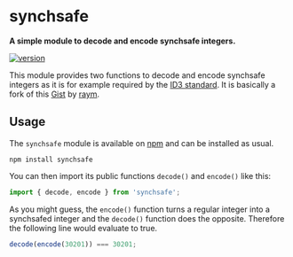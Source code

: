 # synchsafe

**A simple module to decode and encode synchsafe integers.**

[![version](https://img.shields.io/npm/v/synchsafe.svg?style=flat-square)](https://www.npmjs.com/package/synchsafe)

This module provides two functions to decode and encode synchsafe integers as it is for example
required by the [ID3 standard](http://id3.org/id3v2.4.0-structure). It is basically a fork of this
[Gist](https://gist.github.com/raym/7b8cb7b838c94cada0b7) by [raym](https://github.com/raym).

## Usage

The `synchsafe` module is available on [npm](https://www.npmjs.com/package/synchsafe) and can be
installed as usual.

```shell
npm install synchsafe
```

You can then import its public functions `decode()` and `encode()` like this:

```js
import { decode, encode } from 'synchsafe';
```

As you might guess, the `encode()` function turns a regular integer into a synchsafed integer and
the `decode()` function does the opposite. Therefore the following line would evaluate to true.

```js
decode(encode(30201)) === 30201;
```
